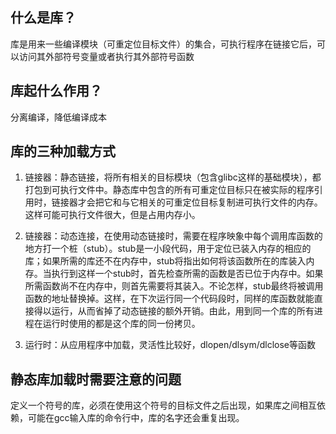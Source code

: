 ## 什么是库？
库是用来一些编译模块（可重定位目标文件）的集合，可执行程序在链接它后，可以访问其外部符号变量或者执行其外部符号函数

## 库起什么作用？
分离编译，降低编译成本

## 库的三种加载方式
1. 链接器：静态链接，将所有相关的目标模块（包含glibc这样的基础模块），都打包到可执行文件中。静态库中包含的所有可重定位目标只在被实际的程序引用时，链接器才会把它和与它相关的可重定位目标复制进可执行文件的内存。这样可能可执行文件很大，但是占用内存小。

2. 链接器：动态连接，在使用动态链接时，需要在程序映象中每个调用库函数的地方打一个桩（stub）。stub是一小段代码，用于定位已装入内存的相应的库；如果所需的库还不在内存中，stub将指出如何将该函数所在的库装入内存。当执行到这样一个stub时，首先检查所需的函数是否已位于内存中。如果所需函数尚不在内存中，则首先需要将其装入。不论怎样，stub最终将被调用函数的地址替换掉。这样，在下次运行同一个代码段时，同样的库函数就能直接得以运行，从而省掉了动态链接的额外开销。由此，用到同一个库的所有进程在运行时使用的都是这个库的同一份拷贝。

3. 运行时：从应用程序中加载，灵活性比较好，dlopen/dlsym/dlclose等函数

## 静态库加载时需要注意的问题
定义一个符号的库，必须在使用这个符号的目标文件之后出现，如果库之间相互依赖，可能在gcc输入库的命令行中，库的名字还会重复出现。